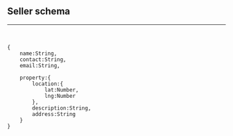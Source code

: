 ## Seller schema
---

<br />

```
{
    name:String,
    contact:String,
    email:String,
    
    property:{
        location:{
            lat:Number,
            lng:Number
        },
        description:String,
        address:String
    }
}
```
